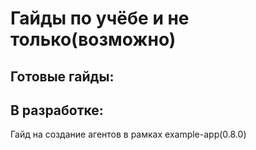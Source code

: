 # Гайды по учёбе и не только(возможно)
## Готовые гайды:

## В разработке:
Гайд на создание агентов в рамках example-app(0.8.0)
